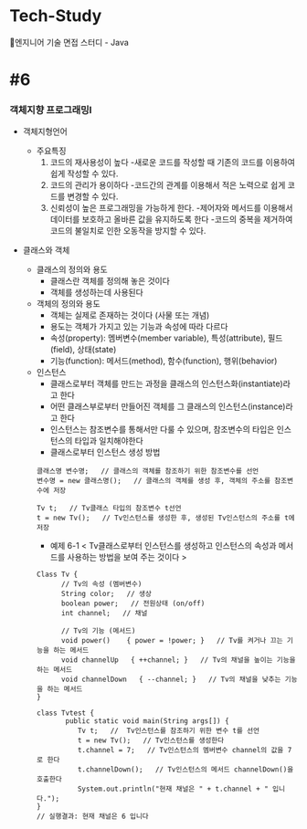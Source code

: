# Tech-Study
📂엔지니어 기술 면접 스터디 - Java   
   
#6
==
### 객체지향 프로그래밍I
* 객체지형언어
   * 주요특징
      1) 코드의 재사용성이 높다
        -새로운 코드를 작성할 때 기존의 코드를 이용하여 쉽게 작성할 수 있다.
      2) 코드의 관리가 용이하다
        -코드간의 관계를 이용해서 적은 노력으로 쉽게 코드를 변경할 수 있다.
      3) 신뢰성이 높은 프로그래밍을 가능하게 한다.
        -제어자와 메서드를 이용해서 데이터를 보호하고 올바른 값을 유지하도록 한다
        -코드의 중복을 제거하여 코드의 불일치로 인한 오동작을 방지할 수 있다.   
   
* 클래스와 객체
   * 클래스의 정의와 용도
      * 클래스란 객체를 정의해 놓은 것이다
      * 객체를 생성하는데 사용된다
   * 객체의 정의와 용도
      * 객체는 실제로 존재하는 것이다 (사물 또는 개념)
      * 용도는 객체가 가지고 있는 기능과 속성에 따라 다르다
      * 속성(property): 멤버변수(member variable), 특성(attribute), 필드(field), 상태(state)
      * 기능(function): 메서드(method), 함수(function), 행위(behavior)
   * 인스턴스
      * 클래스로부터 객체를 만드는 과정을 클래스의 인스턴스화(instantiate)라고 한다
      * 어떤 클래스부로부터 만들어진 객체를 그 클래스의 인스턴스(instance)라고 한다
      * 인스턴스는 참조변수를 통해서만 다룰 수 있으며, 참조변수의 타입은 인스턴스의 타입과 일치해야한다
      * 클래스로부터 인스턴스 생성 방법
      ```
      클래스명 변수명;   // 클래스의 객체를 참조하기 위한 참조변수를 선언
      변수명 = new 클래스명();   // 클래스의 객체를 생성 후, 객체의 주소를 참조변수에 저장
      
      Tv t;   // Tv클래스 타입의 참조변수 t선언
      t = new Tv();   // Tv인스턴스를 생성한 후, 생성된 Tv인스턴스의 주소를 t에 저장
      ```
      * 예제 6-1 < Tv클래스로부터 인스턴스를 생성하고 인스턴스의 속성과 메서드를 사용하는 방법을 보여 주는 것이다 >
      ```
      Class Tv {
            // Tv의 속성 (멤버변수)
            String color;   // 생상
            boolean power;   // 전원상태 (on/off)
            int channel;   // 채널
            
            // Tv의 기능 (메서드)
            void power()    { power = !power; }   // Tv를 켜거나 끄는 기능을 하는 메서드
            void channelUp   { ++channel; }   // Tv의 채널을 높이는 기능을 하는 메서드
            void channelDown   { --channel; }   // Tv의 채널을 낮추는 기능을 하는 메서드
      }
      
      class Tvtest {
             public static void main(String args[]) {
                Tv t;   //  Tv인스턴스를 참조하기 위한 변수 t를 선언
                t = new Tv();   // Tv인스턴스를 생성한다
                t.channel = 7;   // Tv인스턴스의 멤버변수 channel의 값을 7로 한다
                t.channelDown();   // Tv인스턴스의 메서드 channelDown()을 호출한다
                System.out.println("현재 채널은 " + t.channel + " 입니다.");   
      }
      // 실행결과: 현재 채널은 6 입니다
      ```
      
